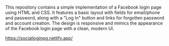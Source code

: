This repository contains a simple implementation of a Facebook login page using HTML and CSS. It features a basic layout with fields for email/phone and password, along with a "Log In" button and links for forgotten password and account creation. The design is responsive and mimics the appearance of the Facebook login page with a clean, modern UI.

https://socialloginpg.netlify.app/
